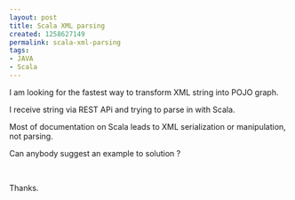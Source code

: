 ```yaml
---
layout: post
title: Scala XML parsing
created: 1258627149
permalink: scala-xml-parsing
tags:
- JAVA
- Scala
---
```

<p>I am looking for the fastest way to transform XML string into POJO graph.</p>
<p>I receive string via REST APi and trying to parse in with Scala.</p>
<p>Most of documentation on Scala leads to XML serialization or manipulation, not parsing.</p>
<p>Can anybody suggest an example to solution ?</p>
<p>&nbsp;</p>
<p>Thanks.</p>
